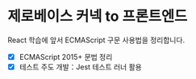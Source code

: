 # 제로베이스 커넥 to 프론트엔드

React 학습에 앞서 ECMAScript 구문 사용법을 정리합니다.

- [x] ECMAScript 2015+ 문법 정리
- [x] 테스트 주도 개발：Jest 테스트 러너 활용
